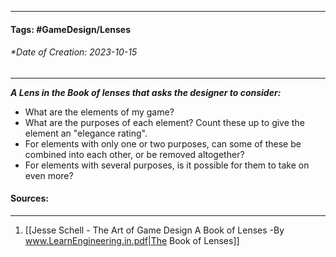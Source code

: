 __________________________________________________________________________
#### **Tags:** #GameDesign/Lenses  
###### *Date of Creation: 2023-10-15
__________________________________________________________________________

***A Lens in the Book of lenses that asks the designer to consider:***
- What are the elements of my game?
- What are the purposes of each element? Count these up to give the element an "elegance rating".
- For elements with only one or two purposes, can some of these be combined into each other, or be removed altogether?
- For elements with several purposes, is it possible for them to take on even more?
#### Sources:
__________________________________________________________________________
1. [[Jesse Schell - The Art of Game Design A Book of Lenses -By www.LearnEngineering.in.pdf|The Book of Lenses]]